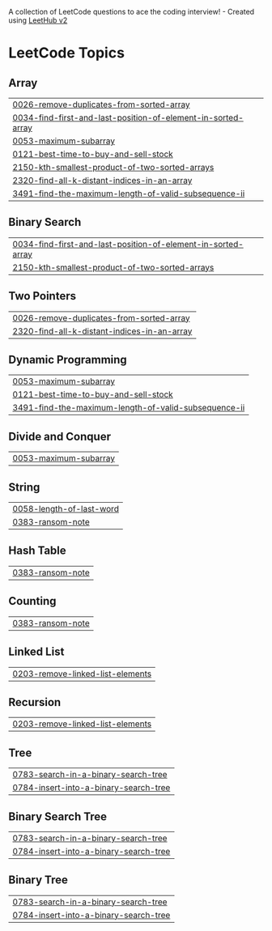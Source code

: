 A collection of LeetCode questions to ace the coding interview! - Created using [LeetHub v2](https://github.com/arunbhardwaj/LeetHub-2.0)
<!---LeetCode Topics Start-->
# LeetCode Topics
## Array
|  |
| ------- |
| [0026-remove-duplicates-from-sorted-array](https://github.com/adi-2012/LeetCode/tree/master/0026-remove-duplicates-from-sorted-array) |
| [0034-find-first-and-last-position-of-element-in-sorted-array](https://github.com/adi-2012/LeetCode/tree/master/0034-find-first-and-last-position-of-element-in-sorted-array) |
| [0053-maximum-subarray](https://github.com/adi-2012/LeetCode/tree/master/0053-maximum-subarray) |
| [0121-best-time-to-buy-and-sell-stock](https://github.com/adi-2012/LeetCode/tree/master/0121-best-time-to-buy-and-sell-stock) |
| [2150-kth-smallest-product-of-two-sorted-arrays](https://github.com/adi-2012/LeetCode/tree/master/2150-kth-smallest-product-of-two-sorted-arrays) |
| [2320-find-all-k-distant-indices-in-an-array](https://github.com/adi-2012/LeetCode/tree/master/2320-find-all-k-distant-indices-in-an-array) |
| [3491-find-the-maximum-length-of-valid-subsequence-ii](https://github.com/adi-2012/LeetCode/tree/master/3491-find-the-maximum-length-of-valid-subsequence-ii) |
## Binary Search
|  |
| ------- |
| [0034-find-first-and-last-position-of-element-in-sorted-array](https://github.com/adi-2012/LeetCode/tree/master/0034-find-first-and-last-position-of-element-in-sorted-array) |
| [2150-kth-smallest-product-of-two-sorted-arrays](https://github.com/adi-2012/LeetCode/tree/master/2150-kth-smallest-product-of-two-sorted-arrays) |
## Two Pointers
|  |
| ------- |
| [0026-remove-duplicates-from-sorted-array](https://github.com/adi-2012/LeetCode/tree/master/0026-remove-duplicates-from-sorted-array) |
| [2320-find-all-k-distant-indices-in-an-array](https://github.com/adi-2012/LeetCode/tree/master/2320-find-all-k-distant-indices-in-an-array) |
## Dynamic Programming
|  |
| ------- |
| [0053-maximum-subarray](https://github.com/adi-2012/LeetCode/tree/master/0053-maximum-subarray) |
| [0121-best-time-to-buy-and-sell-stock](https://github.com/adi-2012/LeetCode/tree/master/0121-best-time-to-buy-and-sell-stock) |
| [3491-find-the-maximum-length-of-valid-subsequence-ii](https://github.com/adi-2012/LeetCode/tree/master/3491-find-the-maximum-length-of-valid-subsequence-ii) |
## Divide and Conquer
|  |
| ------- |
| [0053-maximum-subarray](https://github.com/adi-2012/LeetCode/tree/master/0053-maximum-subarray) |
## String
|  |
| ------- |
| [0058-length-of-last-word](https://github.com/adi-2012/LeetCode/tree/master/0058-length-of-last-word) |
| [0383-ransom-note](https://github.com/adi-2012/LeetCode/tree/master/0383-ransom-note) |
## Hash Table
|  |
| ------- |
| [0383-ransom-note](https://github.com/adi-2012/LeetCode/tree/master/0383-ransom-note) |
## Counting
|  |
| ------- |
| [0383-ransom-note](https://github.com/adi-2012/LeetCode/tree/master/0383-ransom-note) |
## Linked List
|  |
| ------- |
| [0203-remove-linked-list-elements](https://github.com/adi-2012/LeetCode/tree/master/0203-remove-linked-list-elements) |
## Recursion
|  |
| ------- |
| [0203-remove-linked-list-elements](https://github.com/adi-2012/LeetCode/tree/master/0203-remove-linked-list-elements) |
## Tree
|  |
| ------- |
| [0783-search-in-a-binary-search-tree](https://github.com/adi-2012/LeetCode/tree/master/0783-search-in-a-binary-search-tree) |
| [0784-insert-into-a-binary-search-tree](https://github.com/adi-2012/LeetCode/tree/master/0784-insert-into-a-binary-search-tree) |
## Binary Search Tree
|  |
| ------- |
| [0783-search-in-a-binary-search-tree](https://github.com/adi-2012/LeetCode/tree/master/0783-search-in-a-binary-search-tree) |
| [0784-insert-into-a-binary-search-tree](https://github.com/adi-2012/LeetCode/tree/master/0784-insert-into-a-binary-search-tree) |
## Binary Tree
|  |
| ------- |
| [0783-search-in-a-binary-search-tree](https://github.com/adi-2012/LeetCode/tree/master/0783-search-in-a-binary-search-tree) |
| [0784-insert-into-a-binary-search-tree](https://github.com/adi-2012/LeetCode/tree/master/0784-insert-into-a-binary-search-tree) |
<!---LeetCode Topics End-->